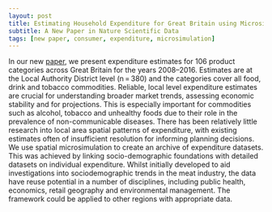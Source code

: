 ```yaml
---
layout: post
title: Estimating Household Expenditure for Great Britain using Microsimulation
subtitle: A New Paper in Nature Scientific Data
tags: [new paper, consumer, expenditure, microsimulation]
---
```


In our new [paper](https://www.nature.com/articles/s41597-019-0064-z), we present expenditure estimates for 106 product categories across Great Britain for the years 2008–2016. Estimates are at the Local Authority District level (n = 380) and the categories cover all food, drink and tobacco commodities. Reliable, local level expenditure estimates are crucial for understanding broader market trends, assessing economic stability and for projections. This is especially important for commodities such as alcohol, tobacco and unhealthy foods due to their role in the prevalence of non-communicable diseases. There has been relatively little research into local area spatial patterns of expenditure, with existing estimates often of insufficient resolution for informing planning decisions. We use spatial microsimulation to create an archive of expenditure datasets. This was achieved by linking socio-demographic foundations with detailed datasets on individual expenditure. Whilst initially developed to aid investigations into sociodemographic trends in the meat industry, the data have reuse potential in a number of disciplines, including public health, economics, retail geography and environmental management. The framework could be applied to other regions with appropriate data.
